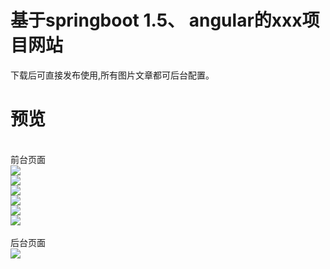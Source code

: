 # 基于springboot 1.5、 angular的xxx项目网站
  下载后可直接发布使用,所有图片文章都可后台配置。
# 预览
<br>前台页面<br>
<img src="https://github.com/codersw/project/blob/master/images/1.png"/><br>
<img src="https://github.com/codersw/project/blob/master/images/2.jpg"/><br>
<img src="https://github.com/codersw/project/blob/master/images/3.jpg"/><br>
<img src="https://github.com/codersw/project/blob/master/images/4.jpg"/><br>
<img src="https://github.com/codersw/project/blob/master/images/5.jpg"/><br>
<img src="https://github.com/codersw/project/blob/master/images/6.jpg"/><br>
<br>后台页面<br>
<img src="https://github.com/codersw/project/blob/master/images/7.jpg"/><br>
